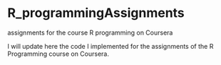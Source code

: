 # R_programmingAssignments
assignments for the course R programming on Coursera

I will update here the code I implemented for the assignments of the R Programming course on Coursera. 
